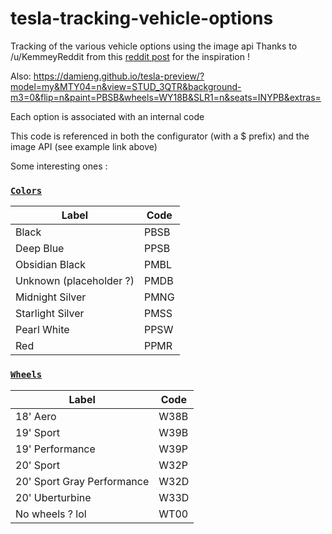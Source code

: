 # tesla-tracking-vehicle-options

Tracking of the various vehicle options using the image api
Thanks to /u/KemmeyReddit from this [reddit post](https://www.reddit.com/r/teslamotors/comments/gtptpd/tesla_api_to_image/fsej0hi/) for the inspiration !

Also: https://damieng.github.io/tesla-preview/?model=my&MTY04=n&view=STUD_3QTR&background-m3=0&flip=n&paint=PBSB&wheels=WY18B&SLR1=n&seats=INYPB&extras=

Each option is associated with an internal code

This code is referenced in both the configurator (with a $ prefix) and the image API (see example link above)

Some interesting ones :

### [`Colors`](https://github.com/TeslaTracker/tracking-tesla-website/blob/master/model3/design.json#L1899)

| Label | Code |
| ------ | ----------- |
| Black   | PBSB |
| Deep Blue | PPSB |
| Obsidian Black    | PMBL |
| Unknown (placeholder ?)   | PMDB |
| Midnight Silver | PMNG |
| Starlight Silver    | PMSS |
| Pearl White | PPSW |
| Red | PPMR |

### [`Wheels`](https://github.com/TeslaTracker/tracking-tesla-website/blob/master/model3/design.json#L1919)

| Label | Code |
| ------ | ----------- |
| 18' Aero   | W38B |
| 19' Sport | W39B |
| 19' Performance    | W39P |
| 20' Sport   | W32P |
| 20' Sport Gray Performance | W32D |
| 20' Uberturbine | W33D |
| No wheels ? lol | WT00 |
